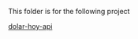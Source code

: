 This folder is for the following project

[dolar-hoy-api](https://github.com/jd-apprentice/dolar-hoy-api)